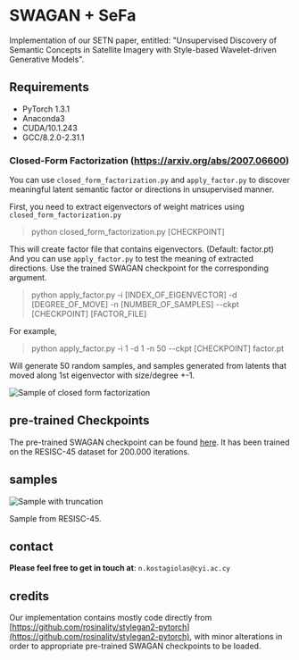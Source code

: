 # SWAGAN + SeFa

Implementation of our SETN paper, entitled: "Unsupervised Discovery of Semantic Concepts in Satellite Imagery with Style-based Wavelet-driven Generative Models".

## Requirements

- PyTorch 1.3.1
- Anaconda3
- CUDA/10.1.243
- GCC/8.2.0-2.31.1

### Closed-Form Factorization (https://arxiv.org/abs/2007.06600)

You can use `closed_form_factorization.py` and `apply_factor.py` to discover meaningful latent semantic factor or directions in unsupervised manner.

First, you need to extract eigenvectors of weight matrices using `closed_form_factorization.py`

> python closed_form_factorization.py [CHECKPOINT]

This will create factor file that contains eigenvectors. (Default: factor.pt) And you can use `apply_factor.py` to test the meaning of extracted directions. Use the trained SWAGAN checkpoint for the corresponding argument.

> python apply_factor.py -i [INDEX_OF_EIGENVECTOR] -d [DEGREE_OF_MOVE] -n [NUMBER_OF_SAMPLES] --ckpt [CHECKPOINT] [FACTOR_FILE]

For example,

> python apply_factor.py -i 1 -d 1 -n 50 --ckpt [CHECKPOINT] factor.pt

Will generate 50 random samples, and samples generated from latents that moved along 1st eigenvector with size/degree +-1.

![Sample of closed form factorization](doc/factor_index-1_degree-1.0.png)

## pre-trained Checkpoints

The pre-trained SWAGAN checkpoint can be found [here](https://drive.google.com/file/d/19GvThGNywddLRJoWfCEbB3VT3Sz1LZjR/view?usp=sharing). It has been trained on the RESISC-45 dataset for 200.000 iterations.

## samples

![Sample with truncation](doc/generations.png)

Sample from RESISC-45.

## contact
**Please feel free to get in touch at**: `n.kostagiolas@cyi.ac.cy`

## credits

Our implementation contains mostly code directly from [https://github.com/rosinality/stylegan2-pytorch](https://github.com/rosinality/stylegan2-pytorch), with minor alterations in order to appropriate pre-trained SWAGAN checkpoints to be loaded.
